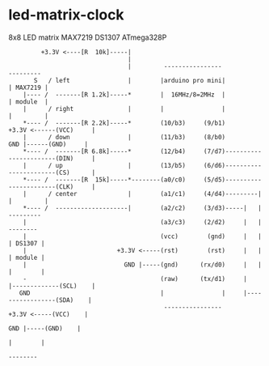 # led-matrix-clock
  8x8 LED matrix MAX7219 DS1307 ATmega328P


             +3.3V <----[R  10k]-----|
                                     |
                                     |         ----------------                         --------- 
           S   / left                |        |arduino pro mini|                       | MAX7219 |
        |---- /  -------[R 1.2k]-----*        |  16MHz/8=2MHz  |                       | module  |
        |      / right               |        |                |                       |         |
        *---- /  -------[R 2.2k]-----*        (10/b3)     (9/b1)          +3.3V <------(VCC)     |
        |      / down                |        (11/b3)     (8/b0)            GND |------(GND)     |
        *---- /  -------[R 6.8k]-----*        (12/b4)     (7/d7)-----------------------(DIN)     |
        |      / up                  |        (13/b5)     (6/d6)-----------------------(CS)      |
        *---- /  -------[R  15k]-----*--------(a0/c0)     (5/d5)-----------------------(CLK)     |
        |      / center              |        (a1/c1)     (4/d4)---------|             |         |
        *---- /  --------------------|        (a2/c2)     (3/d3)-----|   |              --------- 
        |                                     (a3/c3)     (2/d2)     |   |              --------  
        |                                     (vcc)        (gnd)     |   |             | DS1307 | 
        |                         +3.3V <-----(rst)        (rst)     |   |             | module | 
        |                           GND |-----(gnd)      (rx/d0)     |   |             |        | 
        -                                     (raw)      (tx/d1)     |   |-------------(SCL)    | 
       GND                                    |                |     |-----------------(SDA)    | 
                                               ----------------            +3.3V <-----(VCC)    | 
                                                                             GND |-----(GND)    | 
                                                                                       |        | 
                                                                                        --------  

